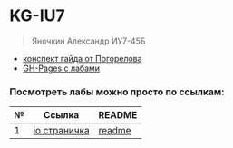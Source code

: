 # KG-IU7

> Яночкин Александр ИУ7-45Б

- [конспект гайда от Погорелова](./manual.md)
- [GH-Pages с лабами](https://ya4alex.github.io/KG-IU7)

### Посмотреть лабы можно просто по ссылкам:
| № | Ссылка                                                  | README               |
|---|---------------------------------------------------------|----------------------|
| 1 | [io страничка](https://ya4alex.github.io/KG-IU7/lab_01) | [readme](lab_01_18/) |

